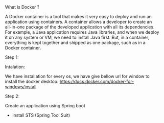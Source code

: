 What is Docker ?

A Docker container is a tool that makes it very easy to deploy and run an application using containers. 
A container allows a developer to create an all-in-one package of the developed application with all its dependencies. 
For example, a Java application requires Java libraries, and when we deploy it on any system or VM, we need to install Java first. But, in a container, everything is kept together and shipped as one package, such as in a Docker container.

Step 1:

Intalation:

We have installation for every os, we have give bellow url for window to install the docker desktop.
https://docs.docker.com/docker-for-windows/install


Step 2:

Create an application using Spring boot 
   - Install STS (Spring Tool Suit)
   
   


